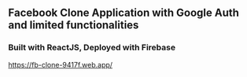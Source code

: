 ## Facebook Clone Application with Google Auth and limited functionalities

### Built with ReactJS, Deployed with Firebase

https://fb-clone-9417f.web.app/
